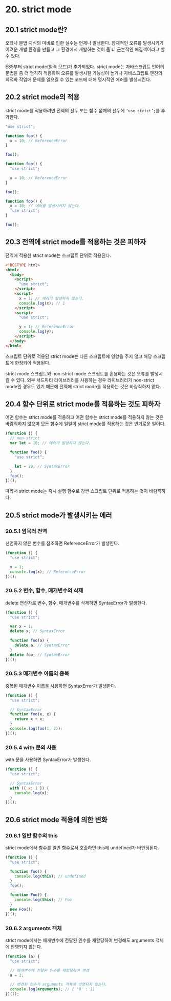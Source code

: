 # 20. strict mode

## 20.1 strict mode란?

오타나 문법 지식의 미비로 인한 실수는 언제나 발생한다. 잠재적인 오류를 발생시키기 어려운 개발 환경을 만들고 그 환경에서 개발하는 것이 좀 더 근본적인 해결책이라고 할 수 있다.

ES5부터 strict mode(엄격 모드)가 추가되었다. strict mode는 자바스크립트 언어의 문법을 좀 더 엄격히 적용하여 오류를 발생시킬 가능성이 높거나 자바스크립트 엔진의 최적화 작업에 문제를 일으킬 수 있는 코드에 대해 명시적인 에러를 발생시킨다.

## 20.2 strict mode의 적용

strict mode를 적용하려면 전역의 선두 또는 함수 몸체의 선두에 `‘use strict’;`를 추가한다.

```jsx
"use strict";

function foo() {
  x = 10; // ReferenceError
}

foo();
```

```jsx
function foo() {
  "use strict";

  x = 10; // ReferenceError
}

foo();
```

```jsx
function foo() {
  x = 10; // 에러를 발생시키지 않는다.
  'use strict';
}

foo();
```

## 20.3 전역에 strict mode를 적용하는 것은 피하자

전역에 적용한 strict mode는 스크립트 단위로 적용된다.

```html
<!DOCTYPE html>
<html>
  <body>
    <script>
      "use strict";
    </script>
    <script>
      x = 1; // 에러가 발생하지 않는다.
      console.log(x); // 1
    </script>
    <script>
      "use strict";

      y = 1; // ReferenceError
      console.log(y);
    </script>
  </body>
</html>
```

스크립트 단위로 적용된 strict mode는 다른 스크립트에 영향을 주지 않고 해당 스크립트에 한정되어 적용된다.

strict mode 스크립트와 non-strict mode 스크립트를 혼용하는 것은 오류를 발생시킬 수 있다. 외부 서드파티 라이브러리를 사용하는 경우 라이브러리가 non-strict mode인 경우도 있기 때문에 전역에 strict mode를 적용하는 것은 바람직하지 않다.

## 20.4 함수 단위로 strict mode를 적용하는 것도 피하자

어떤 함수는 strict mode를 적용하고 어떤 함수는 strict mode를 적용하지 않는 것은 바람직하지 않으며 모든 함수에 일일이 strict mode를 적용하는 것은 번거로운 일이다.

```jsx
(function () {
  // non-strict
  var let = 10; // 에러가 발생하지 않는다.

  function foo() {
    "use strict";

    let = 20; // SyntaxError
  }
  foo();
})();
```

따라서 strict mode는 즉시 실행 함수로 감싼 스크립트 단위로 적용하는 것이 바람직하다.

## 20.5 strict mode가 발생시키는 에러

### 20.5.1 암묵적 전역

선언하지 않은 변수를 참조하면 ReferenceError가 발생한다.

```jsx
(function () {
  "use strict";

  x = 1;
  console.log(x); // ReferenceError
})();
```

### 20.5.2 변수, 함수, 매개변수의 삭제

delete 연산자로 변수, 함수, 매개변수를 삭제하면 SyntaxError가 발생한다.

```jsx
(function () {
  "use strict";

  var x = 1;
  delete x; // SyntaxError

  function foo(a) {
    delete a; // SyntaxError
  }
  delete foo; // SyntaxError
})();
```

### 20.5.3 매개변수 이름의 중복

중복된 매개변수 이름을 사용하면 SyntaxError가 발생한다.

```jsx
(function () {
  "use strict";

  // SyntaxError
  function foo(x, x) {
    return x + x;
  }
  console.log(foo(1, 2));
})();
```

### 20.5.4 with 문의 사용

with 문을 사용하면 SyntaxError가 발생한다.

```jsx
(function () {
  "use strict";

  // SyntaxError
  with ({ x: 1 }) {
    console.log(x);
  }
})();
```

## 20.6 strict mode 적용에 의한 변화

### 20.6.1 일반 함수의 this

strict mode에서 함수를 일반 함수로서 호출하면 this에 undefined가 바인딩된다.

```jsx
(function () {
  "use strict";

  function foo() {
    console.log(this); // undefined
  }
  foo();

  function Foo() {
    console.log(this); // Foo
  }
  new Foo();
})();
```

### 20.6.2 arguments 객체

strict mode에서는 매개변수에 전달된 인수를 재할당하여 변경해도 arguments 객체에 반영되지 않는다.

```jsx
(function (a) {
  "use strict";

  // 매개변수에 전달된 인수를 재할당하여 변경
  a = 2;

  // 변경된 인수가 arguments 객체에 반영되지 않는다.
  console.log(arguments); // { '0' : 1}
})(1);
```